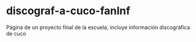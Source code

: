 # discograf-a-cuco-fanInf
Página de un proyecto final de la escuela, incluye información discográfica de cuco 
